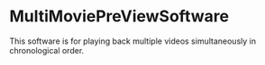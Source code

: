 # MultiMoviePreViewSoftware
This software is for playing back multiple videos simultaneously in chronological order.
